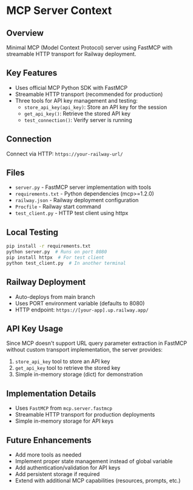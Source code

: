 # MCP Server Context

## Overview
Minimal MCP (Model Context Protocol) server using FastMCP with streamable HTTP transport for Railway deployment.

## Key Features
- Uses official MCP Python SDK with FastMCP
- Streamable HTTP transport (recommended for production)
- Three tools for API key management and testing:
  - `store_api_key(api_key)`: Store an API key for the session
  - `get_api_key()`: Retrieve the stored API key
  - `test_connection()`: Verify server is running

## Connection
Connect via HTTP: `https://your-railway-url/`

## Files
- `server.py` - FastMCP server implementation with tools
- `requirements.txt` - Python dependencies (mcp>=1.2.0)
- `railway.json` - Railway deployment configuration
- `Procfile` - Railway start command
- `test_client.py` - HTTP test client using httpx

## Local Testing
```bash
pip install -r requirements.txt
python server.py  # Runs on port 8080
pip install httpx  # For test client
python test_client.py  # In another terminal
```

## Railway Deployment
- Auto-deploys from main branch
- Uses PORT environment variable (defaults to 8080)
- HTTP endpoint: `https://[your-app].up.railway.app/`

## API Key Usage
Since MCP doesn't support URL query parameter extraction in FastMCP without custom transport implementation, the server provides:
1. `store_api_key` tool to store an API key
2. `get_api_key` tool to retrieve the stored key
3. Simple in-memory storage (dict) for demonstration

## Implementation Details
- Uses `FastMCP` from `mcp.server.fastmcp`
- Streamable HTTP transport for production deployments
- Simple in-memory storage for API keys

## Future Enhancements
- Add more tools as needed
- Implement proper state management instead of global variable
- Add authentication/validation for API keys
- Add persistent storage if required
- Extend with additional MCP capabilities (resources, prompts, etc.)